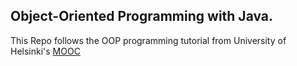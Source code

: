 ## Object-Oriented Programming with Java.
This Repo follows the OOP programming tutorial from University of Helsinki's [MOOC](https://moocfi.github.io/courses/2013/programming-part-1/)

